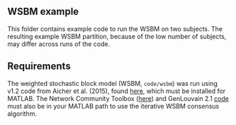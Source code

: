 ## WSBM example

This folder contains example code to run the WSBM on two subjects. The resulting example WSBM partition, because of the low number of subjects, may differ across runs of the code. 

## Requirements
The weighted stochastic block model (WSBM, `code/wsbm`) was run using v1.2 code from Aicher et al. (2015), found [here](https://aaronclauset.github.io/wsbm/), which must be installed for MATLAB. The Network Community Toolbox ([here](http://commdetect.weebly.com/)) and GenLouvain 2.1 [code](http://netwiki.amath.unc.edu/GenLouvain/GenLouvain) must also be in your MATLAB path to use the iterative WSBM consensus algorithm.
